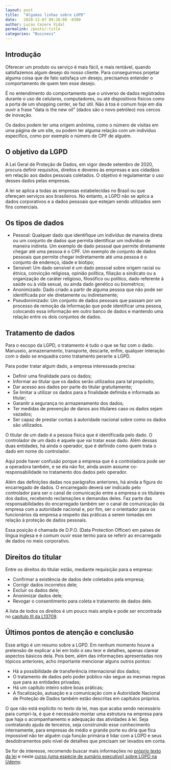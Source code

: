 ```yaml
---
layout: post
title:  "Algumas linhas sobre LGPD"
date:   2020-12-07 09:26:00 -0300
author: Lucas Cezere Vidal
permalink: /posts/:title
categories: "Business"
---
```

## Introdução

Oferecer um produto ou serviço é mais fácil, e mais rentável, quando satisfazemos algum desejo do nosso cliente. Para conseguirmos projetar alguma coisa que de fato satisfaça um desejo, precisamos entender o comportamento de quem tem esse desejo.

É no entendimento do comportamento que o universo de dados registrados durante o uso de celulares, computadores, ou até dispositivos físicos como a porta de um shopping center, se faz útil. Não à toa é comum hoje em dia ouvir a frase "data is the new oil" (dados são o novo petróleo) nos cercos de inovação.

Os dados podem ter uma origem anônima, como o número de visitas em uma página de um site, ou podem ter alguma relação com um indivíduo específico, como por exemplo o número de CPF de alguém.

## O objetivo da LGPD

A Lei Geral de Proteção de Dados, em vigor desde setembro de 2020, procura definir requisitos, direitos e deveres às empresas e aos cidadãos em relação aos dados pessoais coletados. O objetivo é regulamentar o uso desses dados pelas empresas.

A lei se aplica a todas as empresas estabelecidas no Brasil ou que ofereçam serviços aos brasileiros. No entanto, a LGPD não se aplica a dados corporativos e a dados pessoais que estejam sendo utilizados sem fins comerciais.

## Os tipos de dados

- Pessoal: Qualquer dado que identifique um indivíduo de maneira direta ou um conjunto de dados que permita identificar um indivíduo de maneira indireta. Um exemplo de dado pessoal que permite diretamente chegar até uma pessoa é o CPF. Um exemplo de conjunto de dados pessoais que permite chegar indiretamente até uma pessoa é o conjunto de endereço, idade e biotipo;
- Sensível: Um dado sensível é um dado pessoal sobre origem racial ou étnica, convicção religiosa, opinião política, filiação a sindicato ou a organização de caráter religioso, filosófico ou político, dado referente à saúde ou à vida sexual, ou ainda dado genético ou biométrico;
- Anonimizado: Dado criado a partir de alguma pessoa que não pode ser identificada por ele diretamente ou indiretamente;
- Pseudonimizado: Um conjunto de dados pessoais que passam por um processo de remoção da informação que pode identificar uma pessoa, colocando essa informação em outro banco de dados e mantendo uma relação entre os dois conjuntos de dados.

## Tratamento de dados

Para o escopo da LGPD, o tratamento é tudo o que se faz com o dado. Manuseio, armazenamento, transporte, descarte, enfim, qualquer interação com o dado se enquadra como tratamento perante a LGPD.

Para poder tratar algum dado, a empresa interessada precisa:
- Definir uma finalidade para os dados;
- Informar ao titular que os dados serão utilizados para tal propósito;
- Dar acesso aos dados por parte do titular gratuitamente;
- Se limitar a utilizar os dados para a finalidade definida e informada ao titular;
- Garantir a segurança no armazenamento dos dados;
- Ter medidas de prevenção de danos aos titulares caso os dados sejam vazados;
- Ser capaz de prestar contas à autoridade nacional sobre como os dados são utilizados.

O titular de um dado é a pessoa física que é identificada pelo dado. O controlador de um dado é aquele que vai tratar esse dado. Além dessas duas entidades, há ainda o operador, que é definido como quem trata o dado em nome do controlador.

Aqui pode haver confusão porque a empresa que é a controladora pode ser a operadora também, e se ela não for, ainda assim assume co-responsabilidade no tratamento dos dados pelo operador.

Além das definições dadas nos parágrafos anteriores, há ainda a figura do encarregado de dados. O encarregado deverá ser indicado pelo controlador para ser o canal de comunicação entre a empresa e os titulares dos dados, recebendo reclamações e demandas deles. Faz parte das responsabilidades do encarregado também ser o canal de comunicação da empresa com a autoridade nacional e, por fim, ser o orientador para os funcionários da empresa a respeito das práticas a serem tomadas em relação à proteção de dados pessoais.

Essa posição é chamada de D.P.O. (Data Protection Officer) em países de língua inglesa e é comum ouvir esse termo para se referir ao encarregado de dados no meio corporativo.

## Direitos do titular

Entre os direitos do titular estão, mediante requisição para a empresa:

- Confirmar a existência de dados dele coletados pela empresa;
- Corrigir dados incorretos dele;
- Excluir os dados dele;
- Anonimizar dados dele;
- Revogar o consentimento para coleta e tratamento de dados dele.

A lista de todos os direitos é um pouco mais ampla e pode ser encontrada no [capítulo III da L13709](http://www.planalto.gov.br/ccivil_03/_ato2015-2018/2018/lei/l13709.htm).

## Últimos pontos de atenção e conclusão

Esse artigo é um resumo sobre a LGPD. Em nenhum momento houve a pretensão de explicar a lei em todo o seu teor e detalhes, apenas clarear aspectos básicos dela. Pois bem, além das informações apresentadas nos tópicos anteriores, acho importante mencionar alguns outros pontos:
- Há a possibilidade de transferência internacional dos dados;
- O tratamento de dados pelo poder público não segue as mesmas regras que para as entidades privadas;
- Há um capítulo inteiro sobre boas práticas;
- A fiscalização, autuação e a comunicação com a Autoridade Nacional de Proteção de Dados também estão descritas em capítulos próprios.

O que não está explícito no texto da lei, mas que acaba sendo necessário para cumpri-la, é que é necessário montar uma estrutura na empresa para que haja o acompanhamento e adequação das atividades à lei. Seja contratando ajuda de terceiros, seja construindo esse conhecimento internamente, para empresas de médio e grande porte eu diria que fica impossível não ter alguém cuja função primária é lidar com a LGPD e seus desdobramentos pelo nível de detalhes que precisam ser levados em conta.

Se for de interesse, recomendo buscar mais informações no [próprio texto da lei](http://www.planalto.gov.br/ccivil_03/_ato2015-2018/2018/lei/l13709.htm) e neste [curso (uma espécie de sumário executivo) sobre LGPD na Udemy](https://www.udemy.com/course/lgpd-executivo-conhecimentos-aceleradores-de-conformidade/).
